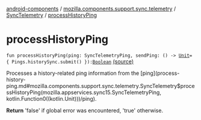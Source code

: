 [android-components](../../index.md) / [mozilla.components.support.sync.telemetry](../index.md) / [SyncTelemetry](index.md) / [processHistoryPing](./process-history-ping.md)

# processHistoryPing

`fun processHistoryPing(ping: SyncTelemetryPing, sendPing: () -> `[`Unit`](https://kotlinlang.org/api/latest/jvm/stdlib/kotlin/-unit/index.html)` = { Pings.historySync.submit() }): `[`Boolean`](https://kotlinlang.org/api/latest/jvm/stdlib/kotlin/-boolean/index.html) [(source)](https://github.com/mozilla-mobile/android-components/blob/master/components/support/sync-telemetry/src/main/java/mozilla/components/support/sync/telemetry/SyncTelemetry.kt#L88)

Processes a history-related ping information from the [ping](process-history-ping.md#mozilla.components.support.sync.telemetry.SyncTelemetry$processHistoryPing(mozilla.appservices.sync15.SyncTelemetryPing, kotlin.Function0((kotlin.Unit)))/ping).

**Return**
'false' if global error was encountered, 'true' otherwise.

